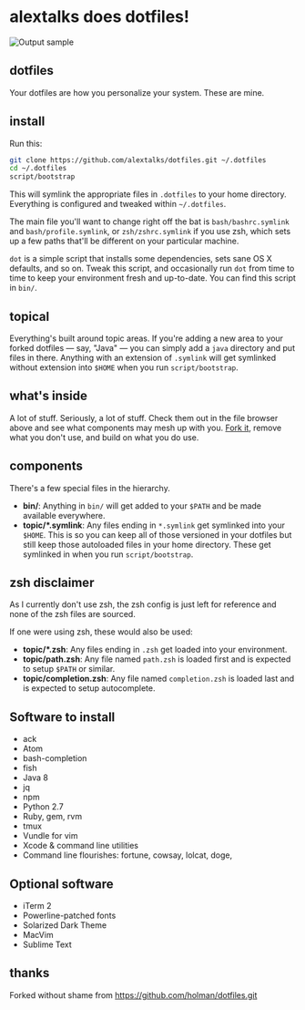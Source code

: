 # alextalks does dotfiles!

![Output sample](http://clk.pw/bunny)

## dotfiles

Your dotfiles are how you personalize your system. These are mine.

## install

Run this:

```sh
git clone https://github.com/alextalks/dotfiles.git ~/.dotfiles
cd ~/.dotfiles
script/bootstrap
```

This will symlink the appropriate files in `.dotfiles` to your home directory.
Everything is configured and tweaked within `~/.dotfiles`.

The main file you'll want to change right off the bat is `bash/bashrc.symlink` 
and `bash/profile.symlink`, or `zsh/zshrc.symlink` if you use zsh,
which sets up a few paths that'll be different on your particular machine.

`dot` is a simple script that installs some dependencies, sets sane OS X
defaults, and so on. Tweak this script, and occasionally run `dot` from
time to time to keep your environment fresh and up-to-date. You can find
this script in `bin/`.

## topical

Everything's built around topic areas. If you're adding a new area to your
forked dotfiles — say, "Java" — you can simply add a `java` directory and put
files in there. Anything with an extension of `.symlink` will get
symlinked without extension into `$HOME` when you run `script/bootstrap`.

## what's inside

A lot of stuff. Seriously, a lot of stuff. Check them out in the file browser
above and see what components may mesh up with you.
[Fork it](https://github.com/alextalks/dotfiles/fork), remove what you don't
use, and build on what you do use.

## components

There's a few special files in the hierarchy.

- **bin/**: Anything in `bin/` will get added to your `$PATH` and be made
  available everywhere.
- **topic/\*.symlink**: Any files ending in `*.symlink` get symlinked into
  your `$HOME`. This is so you can keep all of those versioned in your dotfiles
  but still keep those autoloaded files in your home directory. These get
  symlinked in when you run `script/bootstrap`.

## zsh disclaimer

As I currently don't use zsh, the zsh config is just left for reference and none
of the zsh files are sourced.

If one were using zsh, these would also be used:

- **topic/\*.zsh**: Any files ending in `.zsh` get loaded into your
  environment.
- **topic/path.zsh**: Any file named `path.zsh` is loaded first and is
  expected to setup `$PATH` or similar.
- **topic/completion.zsh**: Any file named `completion.zsh` is loaded
  last and is expected to setup autocomplete.


## Software to install

- ack
- Atom
- bash-completion
- fish
- Java 8
- jq
- npm
- Python 2.7
- Ruby, gem, rvm
- tmux
- Vundle for vim
- Xcode & command line utilities
- Command line flourishes: fortune, cowsay, lolcat, doge, 

## Optional software

- iTerm 2
- Powerline-patched fonts
- Solarized Dark Theme
- MacVim
- Sublime Text

## thanks

Forked without shame from https://github.com/holman/dotfiles.git


